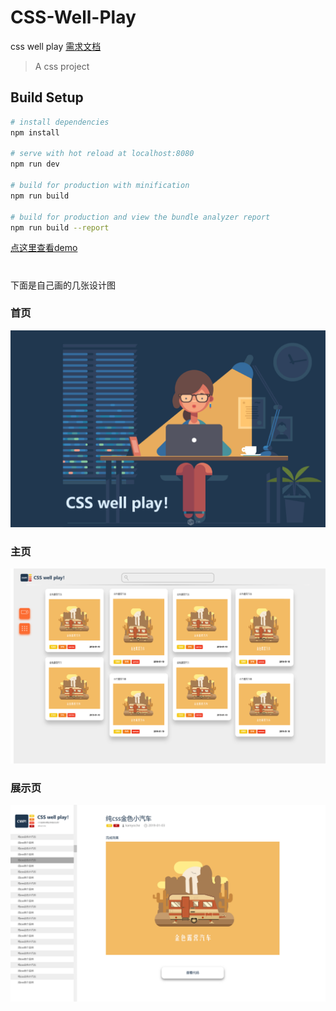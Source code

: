 
# CSS-Well-Play
css well play [需求文档](https://github.com/KamyoChae/CSS-Well-Play/blob/master/design_page/%E9%9C%80%E6%B1%82%E6%96%87%E6%A1%A3.md)

> A css project

## Build Setup 

``` bash
# install dependencies
npm install

# serve with hot reload at localhost:8080
npm run dev

# build for production with minification
npm run build

# build for production and view the bundle analyzer report
npm run build --report
```
[点这里查看demo](https://kamyochae.github.io/CSS-Well-Play/)
#
下面是自己画的几张设计图

### 首页
![](https://github.com/KamyoChae/CSS-Well-Play/blob/master/design_page/CSS-Well-Play_index.png)
### 主页
![](https://github.com/KamyoChae/CSS-Well-Play/blob/master/design_page/CSS-Well-Play_home.png)
### 展示页
![](https://github.com/KamyoChae/CSS-Well-Play/blob/master/design_page/CSS-Well-Play_show.png)
